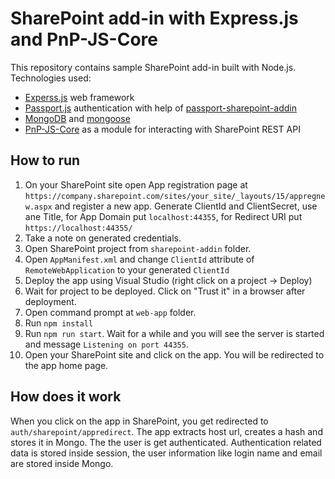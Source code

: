 # SharePoint add-in with Express.js and PnP-JS-Core

This repository contains sample SharePoint add-in built with Node.js. Technologies used: 
 - [Experss.js](https://expressjs.com/) web framework
 - [Passport.js](http://passportjs.org) authentication with help of [passport-sharepoint-addin](https://github.com/s-KaiNet/passport-sharepoint-addin)
 - [MongoDB](https://www.mongodb.com/) and [mongoose](http://mongoosejs.com/)
 - [PnP-JS-Core](https://github.com/SharePoint/PnP-JS-Core) as a module for interacting with SharePoint REST API  

 ## How to run
 1. On your SharePoint site open App registration page at `https://company.sharepoint.com/sites/your_site/_layouts/15/appregnew.aspx` and register a new app. Generate ClientId and ClientSecret, use ane Title, for App Domain put `localhost:44355`, for Redirect URI put `https://localhost:44355/`
 2. Take a note on generated credentials. 
 3. Open SharePoint project from `sharepoint-addin` folder. 
 4. Open `AppManifest.xml` and change `ClientId` attribute of `RemoteWebApplication` to your generated `ClientId`
 5. Deploy the app using Visual Studio (right click on a project -> Deploy)
 5. Wait for project to be deployed. Click on "Trust it" in a browser after deployment. 
 6. Open command prompt at `web-app` folder.
 7. Run `npm install`
 5. Run `npm run start`. Wait for a while and you will see the server is started and message `Listening on port 44355`.
 5. Open your SharePoint site and click on the app. You will be redirected to the app home page. 

 ## How does it work

When you click on the app in SharePoint, you get redirected to `auth/sharepoint/appredirect`. The app extracts host url, creates a hash and stores it in Mongo. The the user is get authenticated. Authentication related data is stored inside session, the user information like login name and email are stored inside Mongo. 